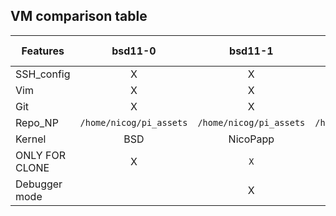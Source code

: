 ## VM comparison table

| Features       |         bsd11-0         |         bsd11-1         |      bsd11-latest       | bsd13-0 | bsd13-latest |
| -------------- | :---------------------: | :---------------------: | :---------------------: | :-----: | :----------: |
| SSH_config     |            X            |            X            |            X            |    X    |      X       |
| Vim            |            X            |            X            |            X            |    X    |      X       |
| Git            |            X            |            X            |            X            |    X    |      X       |
| Repo_NP        | `/home/nicog/pi_assets` | `/home/nicog/pi_assets` | `/home/nicog/pi_assets` |         |              |
| Kernel         |           BSD           |        NicoPapp         |        NicoPapp         |   BSD   |     BSD      |
| ONLY FOR CLONE |            X            |           `X`           |                         |   `X`   |              |
| Debugger mode  |                         |            X            |            X            |    X    |      X       |

